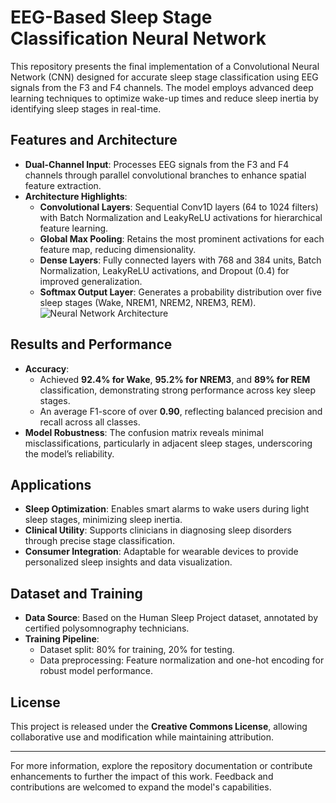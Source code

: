 # EEG-Based Sleep Stage Classification Neural Network

This repository presents the final implementation of a Convolutional Neural Network (CNN) designed for accurate sleep stage classification using EEG signals from the F3 and F4 channels. The model employs advanced deep learning techniques to optimize wake-up times and reduce sleep inertia by identifying sleep stages in real-time.

## Features and Architecture

- **Dual-Channel Input**: Processes EEG signals from the F3 and F4 channels through parallel convolutional branches to enhance spatial feature extraction.
- **Architecture Highlights**:
  - **Convolutional Layers**: Sequential Conv1D layers (64 to 1024 filters) with Batch Normalization and LeakyReLU activations for hierarchical feature learning.
  - **Global Max Pooling**: Retains the most prominent activations for each feature map, reducing dimensionality.
  - **Dense Layers**: Fully connected layers with 768 and 384 units, Batch Normalization, LeakyReLU activations, and Dropout (0.4) for improved generalization.
  - **Softmax Output Layer**: Generates a probability distribution over five sleep stages (Wake, NREM1, NREM2, NREM3, REM).
  ![Neural Network Architecture](https://github.com/user-attachments/assets/c3cee55b-d128-473d-aba2-aac7950856c3)

## Results and Performance

- **Accuracy**:
  - Achieved **92.4% for Wake**, **95.2% for NREM3**, and **89% for REM** classification, demonstrating strong performance across key sleep stages.
  - An average F1-score of over **0.90**, reflecting balanced precision and recall across all classes.
- **Model Robustness**: The confusion matrix reveals minimal misclassifications, particularly in adjacent sleep stages, underscoring the model’s reliability.

## Applications

- **Sleep Optimization**: Enables smart alarms to wake users during light sleep stages, minimizing sleep inertia.
- **Clinical Utility**: Supports clinicians in diagnosing sleep disorders through precise stage classification.
- **Consumer Integration**: Adaptable for wearable devices to provide personalized sleep insights and data visualization.

## Dataset and Training

- **Data Source**: Based on the Human Sleep Project dataset, annotated by certified polysomnography technicians.
- **Training Pipeline**:
  - Dataset split: 80% for training, 20% for testing.
  - Data preprocessing: Feature normalization and one-hot encoding for robust model performance.

## License

This project is released under the **Creative Commons License**, allowing collaborative use and modification while maintaining attribution.

---

For more information, explore the repository documentation or contribute enhancements to further the impact of this work. Feedback and contributions are welcomed to expand the model's capabilities.
